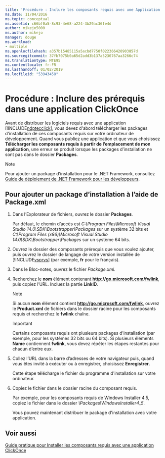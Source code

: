 ```yaml
---
title: 'Procédure : Inclure les composants requis avec une Application ClickOnce | Microsoft Docs'
ms.date: 11/04/2016
ms.topic: conceptual
ms.assetid: c66bf0a5-8c93-4e68-a224-3b29ac36fe4d
author: mikejo5000
ms.author: mikejo
manager: douge
ms.workload:
- multiple
ms.openlocfilehash: a357b15485115a5acbd7750f022366420903857d
ms.sourcegitcommit: 37fb7075b0a65d2add3b137a5230767aa3266c74
ms.translationtype: MTE95
ms.contentlocale: fr-FR
ms.lasthandoff: 01/02/2019
ms.locfileid: "53943458"
---
```

# <a name="how-to-include-prerequisites-with-a-clickonce-application"></a>Procédure : Inclure des prérequis dans une application ClickOnce
Avant de distribuer les logiciels requis avec une application [!INCLUDE[ndptecclick](../deployment/includes/ndptecclick_md.md)], vous devez d'abord télécharger les packages d'installation de ces composants requis sur votre ordinateur de développement. Quand vous publiez une application et que vous choisissez **Télécharger les composants requis à partir de l’emplacement de mon application**, une erreur se produit lorsque les packages d’installation ne sont pas dans le dossier **Packages**.  
  
> [!NOTE]
>  Pour ajouter un package d’installation pour le .NET Framework, consultez [Guide de déploiement de .NET Framework pour les développeurs](/dotnet/framework/deployment/deployment-guide-for-developers).  
  
##  <a name="Package"></a> Pour ajouter un package d’installation à l’aide de Package.xml  
  
1. Dans l’Explorateur de fichiers, ouvrez le dossier **Packages**.  
  
    Par défaut, le chemin d’accès est *C:\Program Files\Microsoft Visual Studio 14.0\SDK\Bootstrapper\Packages* sur un système 32 bits et *C:\Program Files (x86)\Microsoft Visual Studio 14.0\SDK\Bootstrapper\Packages* sur un système 64 bits.  
  
2. Ouvrez le dossier des composants prérequis que vous voulez ajouter, puis ouvrez le dossier de langage de votre version installée de [!INCLUDE[vsprvs](../code-quality/includes/vsprvs_md.md)] (par exemple, **fr** pour le français).  
  
3. Dans le Bloc-notes, ouvrez le fichier *Package.xml*.  
  
4. Recherchez le **nom** élément contenant **http://go.microsoft.com/fwlink**, puis copiez l’URL. Incluez la partie **LinkID**.  
  
   > [!NOTE]
   >  Si aucun **nom** élément contient **http://go.microsoft.com/fwlink**, ouvrez le **Product.xml** de fichiers dans le dossier racine pour les composants requis et recherchez le **fwlink** chaîne.  
  
   > [!IMPORTANT]
   >  Certains composants requis ont plusieurs packages d'installation (par exemple, pour les systèmes 32 bits ou 64 bits). Si plusieurs éléments **Name** contiennent **fwlink**, vous devez répéter les étapes restantes pour chacun d’entre eux.  
  
5. Collez l’URL dans la barre d’adresses de votre navigateur puis, quand vous êtes invité à exécuter ou à enregistrer, choisissez **Enregistrer**.  
  
    Cette étape télécharge le fichier du programme d'installation sur votre ordinateur.  
  
6. Copiez le fichier dans le dossier racine du composant requis.  
  
    Par exemple, pour les composants requis de Windows Installer 4.5, copiez le fichier dans le dossier *\Packages\WindowsInstaller4_5*.  
  
    Vous pouvez maintenant distribuer le package d'installation avec votre application.  
  
## <a name="see-also"></a>Voir aussi  
 [Guide pratique pour Installer les composants requis avec une application ClickOnce](../deployment/how-to-install-prerequisites-with-a-clickonce-application.md)